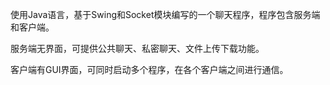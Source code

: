 使用Java语言，基于Swing和Socket模块编写的一个聊天程序，程序包含服务端和客户端。

服务端无界面，可提供公共聊天、私密聊天、文件上传下载功能。

客户端有GUI界面，可同时启动多个程序，在各个客户端之间进行通信。
